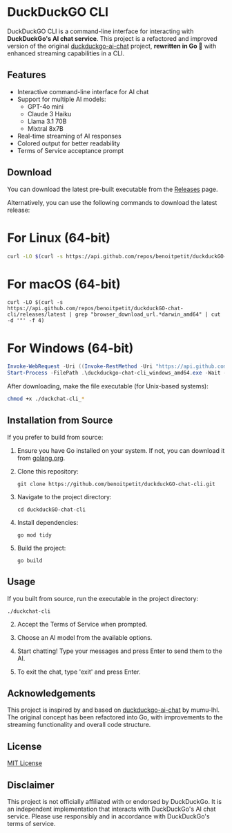 # DuckDuckGO CLI

DuckDuckGO CLI is a command-line interface for interacting with **DuckDuckGo's AI chat service**. This project is a refactored and improved version of the original [duckduckgo-ai-chat](https://github.com/mumu-lhl/duckduckgo-ai-chat) project, **rewritten in Go 🩵** with enhanced streaming capabilities in a CLI.

## Features

- Interactive command-line interface for AI chat
- Support for multiple AI models:
  - GPT-4o mini
  - Claude 3 Haiku
  - Llama 3.1 70B
  - Mixtral 8x7B
- Real-time streaming of AI responses
- Colored output for better readability
- Terms of Service acceptance prompt

## Download

You can download the latest pre-built executable from the [Releases](https://github.com/benoitpetit/duckduckGO-chat-cli/releases) page.

Alternatively, you can use the following commands to download the latest release:

# For Linux (64-bit)
```bash
curl -LO $(curl -s https://api.github.com/repos/benoitpetit/duckduckGO-chat-cli/releases/latest | grep -oP 'https.*linux_amd64' | head -1)
```
# For macOS (64-bit)
```shell
curl -LO $(curl -s https://api.github.com/repos/benoitpetit/duckduckGO-chat-cli/releases/latest | grep "browser_download_url.*darwin_amd64" | cut -d '"' -f 4)
```
# For Windows (64-bit)
```powershell
Invoke-WebRequest -Uri ((Invoke-RestMethod -Uri "https://api.github.com/repos/benoitpetit/duckduckGO-chat-cli/releases/latest").assets | Where-Object name -like "*windows_amd64.exe").browser_download_url -OutFile duckduckgo-chat-cli_windows_amd64.exe
Start-Process -FilePath .\duckduckgo-chat-cli_windows_amd64.exe -Wait -NoNewWindow
```

After downloading, make the file executable (for Unix-based systems):

```bash
chmod +x ./duckchat-cli_*
```

## Installation from Source

If you prefer to build from source:

1. Ensure you have Go installed on your system. If not, you can download it from [golang.org](https://golang.org/).

2. Clone this repository:
   ```
   git clone https://github.com/benoitpetit/duckduckGO-chat-cli.git
   ```

3. Navigate to the project directory:
   ```
   cd duckduckGO-chat-cli
   ```

4. Install dependencies:
   ```
   go mod tidy
   ```

5. Build the project:
   ```
   go build
   ```

## Usage
   
   If you built from source, run the executable in the project directory:
   ```
   ./duckchat-cli
   ```

2. Accept the Terms of Service when prompted.

3. Choose an AI model from the available options.

4. Start chatting! Type your messages and press Enter to send them to the AI.

5. To exit the chat, type 'exit' and press Enter.

## Acknowledgements

This project is inspired by and based on [duckduckgo-ai-chat](https://github.com/mumu-lhl/duckduckgo-ai-chat) by mumu-lhl. The original concept has been refactored into Go, with improvements to the streaming functionality and overall code structure.

## License

[MIT License](LICENSE)

## Disclaimer

This project is not officially affiliated with or endorsed by DuckDuckGo. It is an independent implementation that interacts with DuckDuckGo's AI chat service. Please use responsibly and in accordance with DuckDuckGo's terms of service.
